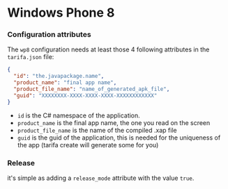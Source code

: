 # Windows Phone 8


### Configuration attributes

The `wp8` configuration needs at least those 4 following attributes in the `tarifa.json` file:

``` json
{
  "id": "the.javapackage.name",
  "product_name": "final app name",
  "product_file_name": "name_of_generated_apk_file",
  "guid": "XXXXXXXX-XXXX-XXXX-XXXX-XXXXXXXXXXXX"
}
```

* `id` is the C# namespace of the application.
* `product_name` is the final app name, the one you read on the screen
* `product_file_name` is the name of the compiled .xap file
* `guid` is the guid of the application, this is needed for the uniqueness of the app (tarifa create will generate some for you)

### Release

it's simple as adding a `release_mode` attribute with the value `true`.
